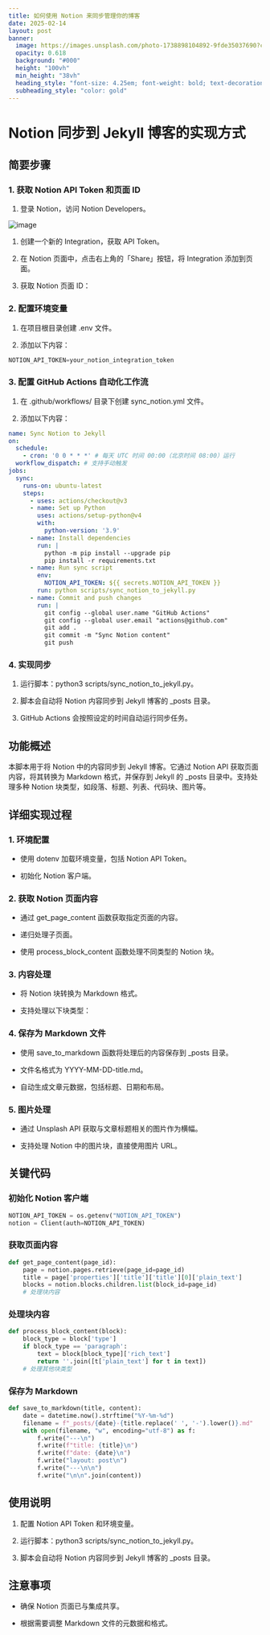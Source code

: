 ```yaml
---
title: 如何使用 Notion 来同步管理你的博客
date: 2025-02-14
layout: post
banner:
  image: https://images.unsplash.com/photo-1738898104892-9fde35037690?crop=entropy&cs=tinysrgb&fit=max&fm=jpg&ixid=M3w2OTIwMzJ8MHwxfHJhbmRvbXx8fHx8fHx8fDE3Mzk0OTYyODR8&ixlib=rb-4.0.3&q=80&w=1080
  opacity: 0.618
  background: "#000"
  height: "100vh"
  min_height: "38vh"
  heading_style: "font-size: 4.25em; font-weight: bold; text-decoration: underline"
  subheading_style: "color: gold"
---
```


# Notion 同步到 Jekyll 博客的实现方式

## 简要步骤

### 1. 获取 Notion API Token 和页面 ID

1. 登录 Notion，访问 Notion Developers。

![image](https://prod-files-secure.s3.us-west-2.amazonaws.com/a7a0cc5a-89b9-4cda-8686-1fba0ca52f40/d19c1afe-dea5-4312-9333-786b0ba83054/image.png?X-Amz-Algorithm=AWS4-HMAC-SHA256&X-Amz-Content-Sha256=UNSIGNED-PAYLOAD&X-Amz-Credential=ASIAZI2LB4667GH3Q6RJ%2F20250214%2Fus-west-2%2Fs3%2Faws4_request&X-Amz-Date=20250214T012444Z&X-Amz-Expires=3600&X-Amz-Security-Token=IQoJb3JpZ2luX2VjEPn%2F%2F%2F%2F%2F%2F%2F%2F%2F%2FwEaCXVzLXdlc3QtMiJGMEQCICn8wWVoEcsCxChpDJbUz7QH7Bilf2b63Um0PErylWLmAiAn5YQ9tWO5vcszCqsCsvcfounkgCagt3%2BnaZ3q5MvI5Sr%2FAwgiEAAaDDYzNzQyMzE4MzgwNSIM2SFthxyZqmBu0xhQKtwDjxxTGqTQV23dHp4yw6aK3u8sNWZ93aV7%2BcYlIcRcHswQwurLUml5UCuYp%2FoO42hw%2FQCVmkAY3uj6CY42sxXVq50yK40ZfATNHlU6pclxge8l0PiWzpBHQ6leUuYMyidy%2BCsUDs2bDer1ydh7r0W445ADfKeNReMKjZyep3Z8EnW4xIEgLRagDrjv2Y4b951MfAN3IaJQLXAonpyr6BKw0tYJuiZmrOaJT85gkMGdyLwh3WuqzSEt3NxgGuzK6q5gXmjopD3J5OUiQSxoSd0rsa8vWCepkcmoOvUZCcn5jPDs3kjT7ZKDtqSL5mXJhTlt3hSSAGr8a3GmUwJeAHLDjciKr91TJN2CdKHxJFeGlDKz2SDIT7Hu6IZiwGr0EusFn6FCPOZlqXiLqdKOYIC0Tu1BII%2BRoIIbNCZgIeM2wbWZ6F%2Bss511faBtK2HgFAom2zmhtnn4xQ0IHP%2Ft60BjgMHLaoSKe%2FyUgMgqGyWH9i6OPIgOKL9AK9xk8v8zATIe9HUFmlfzIo%2BJPu1WT9so6zotGW7V752x59tiE71EyQmKan1aC3%2Fq1lNxUgZC%2FatLxZWavxUArFoKnhXknQevK5NrGOVBteZ44LpsYNuvxzXlz8daDcl6C0qO5Aownqi6vQY6pgGtCQmym7amYpE%2FP04HqdGyW3YLhe0iTWv8tiguofShum1%2FUcMuUXfjaEECWB6xXIPYscl8RujzG3kOFzVSIixYGCjn2CCXPN%2FgZ93sDkOrRMzAp74yoOpNFbYb3e6JJrwPpJzamV32h5OjS6EadhhaaUPrwBlfEpiPUlhwfz%2BwWwYT4E1GR2d%2FmlkrcTa%2BOWaIA6p0cKK1bOvMY6lJfSw8BxKEeSLS&X-Amz-Signature=bddbd7971d3d55fa1e660fbb1f8c23c06f4b55f2f72ab6eba3226932053a0eaa&X-Amz-SignedHeaders=host&x-id=GetObject)

1. 创建一个新的 Integration，获取 API Token。

1. 在 Notion 页面中，点击右上角的「Share」按钮，将 Integration 添加到页面。

1. 获取 Notion 页面 ID：


### 2. 配置环境变量

1. 在项目根目录创建 .env 文件。

1. 添加以下内容：

```javascript
NOTION_API_TOKEN=your_notion_integration_token
```

### 3. 配置 GitHub Actions 自动化工作流

1. 在 .github/workflows/ 目录下创建 sync_notion.yml 文件。

1. 添加以下内容：

```yaml
name: Sync Notion to Jekyll
on:
  schedule:
    - cron: '0 0 * * *' # 每天 UTC 时间 00:00（北京时间 08:00）运行
  workflow_dispatch: # 支持手动触发
jobs:
  sync:
    runs-on: ubuntu-latest
    steps:
      - uses: actions/checkout@v3
      - name: Set up Python
        uses: actions/setup-python@v4
        with:
          python-version: '3.9'
      - name: Install dependencies
        run: |
          python -m pip install --upgrade pip
          pip install -r requirements.txt
      - name: Run sync script
        env:
          NOTION_API_TOKEN: ${{ secrets.NOTION_API_TOKEN }}
        run: python scripts/sync_notion_to_jekyll.py
      - name: Commit and push changes
        run: |
          git config --global user.name "GitHub Actions"
          git config --global user.email "actions@github.com"
          git add .
          git commit -m "Sync Notion content"
          git push
```

### 4. 实现同步

1. 运行脚本：python3 scripts/sync_notion_to_jekyll.py。

1. 脚本会自动将 Notion 内容同步到 Jekyll 博客的 _posts 目录。

1. GitHub Actions 会按照设定的时间自动运行同步任务。

## 功能概述

本脚本用于将 Notion 中的内容同步到 Jekyll 博客。它通过 Notion API 获取页面内容，将其转换为 Markdown 格式，并保存到 Jekyll 的 _posts 目录中。支持处理多种 Notion 块类型，如段落、标题、列表、代码块、图片等。

## 详细实现过程

### 1. 环境配置

- 使用 dotenv 加载环境变量，包括 Notion API Token。

- 初始化 Notion 客户端。

### 2. 获取 Notion 页面内容

- 通过 get_page_content 函数获取指定页面的内容。

- 递归处理子页面。

- 使用 process_block_content 函数处理不同类型的 Notion 块。

### 3. 内容处理

- 将 Notion 块转换为 Markdown 格式。

- 支持处理以下块类型：


### 4. 保存为 Markdown 文件

- 使用 save_to_markdown 函数将处理后的内容保存到 _posts 目录。

- 文件名格式为 YYYY-MM-DD-title.md。

- 自动生成文章元数据，包括标题、日期和布局。

### 5. 图片处理

- 通过 Unsplash API 获取与文章标题相关的图片作为横幅。

- 支持处理 Notion 中的图片块，直接使用图片 URL。

## 关键代码

### 初始化 Notion 客户端

```python
NOTION_API_TOKEN = os.getenv("NOTION_API_TOKEN")
notion = Client(auth=NOTION_API_TOKEN)
```

### 获取页面内容

```python
def get_page_content(page_id):
    page = notion.pages.retrieve(page_id=page_id)
    title = page['properties']['title']['title'][0]['plain_text']
    blocks = notion.blocks.children.list(block_id=page_id)
    # 处理块内容
```

### 处理块内容

```python
def process_block_content(block):
    block_type = block['type']
    if block_type == 'paragraph':
        text = block[block_type]['rich_text']
        return ''.join([t['plain_text'] for t in text])
    # 处理其他块类型
```

### 保存为 Markdown

```python
def save_to_markdown(title, content):
    date = datetime.now().strftime("%Y-%m-%d")
    filename = f"_posts/{date}-{title.replace(' ', '-').lower()}.md"
    with open(filename, "w", encoding="utf-8") as f:
        f.write("---\n")
        f.write(f"title: {title}\n")
        f.write(f"date: {date}\n")
        f.write("layout: post\n")
        f.write("---\n\n")
        f.write("\n\n".join(content))
```

## 使用说明

1. 配置 Notion API Token 和环境变量。

1. 运行脚本：python3 scripts/sync_notion_to_jekyll.py。

1. 脚本会自动将 Notion 内容同步到 Jekyll 博客的 _posts 目录。

## 注意事项

- 确保 Notion 页面已与集成共享。

- 根据需要调整 Markdown 文件的元数据和格式。